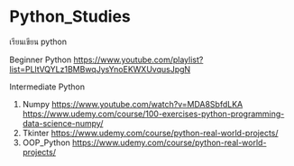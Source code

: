 # Python_Studies
เรียนเขียน python

Beginner Python
https://www.youtube.com/playlist?list=PLltVQYLz1BMBwqJysYnoEKWXUvqusJpgN

Intermediate Python
  1. Numpy
      https://www.youtube.com/watch?v=MDA8SbfdLKA
      https://www.udemy.com/course/100-exercises-python-programming-data-science-numpy/
  2. Tkinter
      https://www.udemy.com/course/python-real-world-projects/
  3. OOP_Python
      https://www.udemy.com/course/python-real-world-projects/
